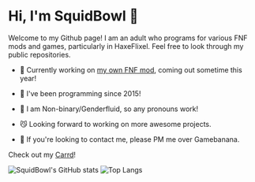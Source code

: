 # Hi, I'm SquidBowl 👋
Welcome to my Github page! I am an adult who programs for various FNF mods and games, particularly in HaxeFlixel. Feel free to look through my public repositories.

- 📼 Currently working on [my own FNF mod](https://gamebanana.com/wips/80620), coming out sometime this year!
  
- 🎉 I've been programming since 2015!
  
- 💎 I am Non-binary/Genderfluid, so any pronouns work!
  
- 😼 Looking forward to working on more awesome projects.
  
- 🍌 If you're looking to contact me, please PM me over Gamebanana.

Check out my [Carrd](https://squidbowl.carrd.co/)!

![SquidBowl's GitHub stats](https://github-readme-stats.vercel.app/api?username=squidbowl&show_icons=true&theme=radical) 
![Top Langs](https://github-readme-stats.vercel.app/api/top-langs/?username=squidbowl&layout=compact&theme=radical)
